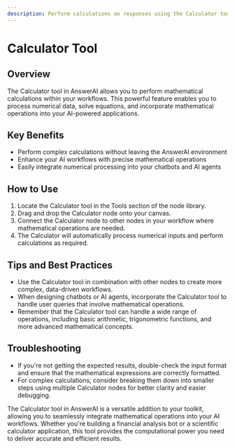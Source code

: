 ```yaml
---
description: Perform calculations on responses using the Calculator tool
---
```


# Calculator Tool

## Overview

The Calculator tool in AnswerAI allows you to perform mathematical calculations within your workflows. This powerful feature enables you to process numerical data, solve equations, and incorporate mathematical operations into your AI-powered applications.

## Key Benefits

- Perform complex calculations without leaving the AnswerAI environment
- Enhance your AI workflows with precise mathematical operations
- Easily integrate numerical processing into your chatbots and AI agents

## How to Use

1. Locate the Calculator tool in the Tools section of the node library.
2. Drag and drop the Calculator node onto your canvas.
3. Connect the Calculator node to other nodes in your workflow where mathematical operations are needed.
4. The Calculator will automatically process numerical inputs and perform calculations as required.

<!-- TODO: Add a screenshot of the Calculator node on the canvas, connected to other nodes -->

## Tips and Best Practices

- Use the Calculator tool in combination with other nodes to create more complex, data-driven workflows.
- When designing chatbots or AI agents, incorporate the Calculator tool to handle user queries that involve mathematical operations.
- Remember that the Calculator tool can handle a wide range of operations, including basic arithmetic, trigonometric functions, and more advanced mathematical concepts.

## Troubleshooting

- If you're not getting the expected results, double-check the input format and ensure that the mathematical expressions are correctly formatted.
- For complex calculations, consider breaking them down into smaller steps using multiple Calculator nodes for better clarity and easier debugging.

The Calculator tool in AnswerAI is a versatile addition to your toolkit, allowing you to seamlessly integrate mathematical operations into your AI workflows. Whether you're building a financial analysis bot or a scientific calculator application, this tool provides the computational power you need to deliver accurate and efficient results.
